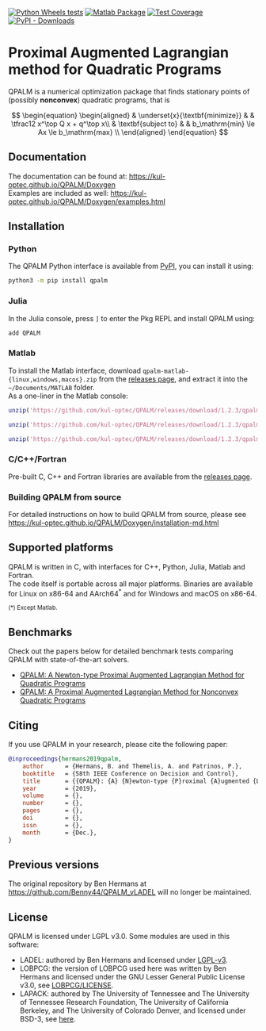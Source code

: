 [![Python Wheels tests](https://github.com/kul-optec/QPALM/actions/workflows/wheel-short-test.yml/badge.svg)](https://github.com/kul-optec/QPALM/actions/workflows/wheel-short-test.yml)
[![Matlab Package](https://github.com/kul-optec/QPALM/actions/workflows/matlab.yml/badge.svg)](https://github.com/kul-optec/QPALM/actions/workflows/matlab.yml)
[![Test Coverage](https://img.shields.io/endpoint?url=https://kul-optec.github.io/QPALM/Coverage/shield.io.coverage.json)](https://kul-optec.github.io/QPALM/Coverage/index.html)
[![PyPI - Downloads](https://img.shields.io/pypi/dm/qpalm?label=PyPI)](https://pypi.org/project/qpalm)

# Proximal Augmented Lagrangian method for Quadratic Programs

QPALM is a numerical optimization package that finds stationary points of (possibly **nonconvex**) quadratic programs, that is

$$
    \begin{equation}
        \begin{aligned}
            & \underset{x}{\textbf{minimize}}
            & & \tfrac12 x^\top Q x + q^\top x\\
            & \textbf{subject to}
            & & b_\mathrm{min} \le Ax \le b_\mathrm{max} \\
        \end{aligned}
    \end{equation}
$$

## Documentation

The documentation can be found at: <https://kul-optec.github.io/QPALM/Doxygen>  
Examples are included as well: <https://kul-optec.github.io/QPALM/Doxygen/examples.html>

## Installation

### Python

The QPALM Python interface is available from [PyPI](https://pypi.org/project/qpalm),
you can install it using:
```sh
python3 -m pip install qpalm
```

### Julia

In the Julia console, press `]` to enter the Pkg REPL and install QPALM using:
```sh
add QPALM
```

### Matlab

To install the Matlab interface, download
`qpalm-matlab-{linux,windows,macos}.zip` from the 
[releases page](https://github.com/kul-optec/QPALM/releases/latest), and 
extract it into the `~/Documents/MATLAB` folder.  
As a one-liner in the Matlab console:
```matlab
unzip('https://github.com/kul-optec/QPALM/releases/download/1.2.3/qpalm-matlab-linux.zip', userpath)
```
```matlab
unzip('https://github.com/kul-optec/QPALM/releases/download/1.2.3/qpalm-matlab-windows.zip', userpath)
```
```matlab
unzip('https://github.com/kul-optec/QPALM/releases/download/1.2.3/qpalm-matlab-macos.zip', userpath)
```

### C/C++/Fortran

Pre-built C, C++ and Fortran libraries are available from the [releases page](https://github.com/kul-optec/QPALM/releases).

### Building QPALM from source

For detailed instructions on how to build QPALM from source, please see 
<https://kul-optec.github.io/QPALM/Doxygen/installation-md.html>

## Supported platforms

QPALM is written in C, with interfaces for C++, Python, Julia, Matlab and Fortran.  
The code itself is portable across all major platforms. Binaries are available
for Linux on x86-64 and AArch64<sup>*</sup> and for Windows and macOS on x86-64.

<sup>(*) Except Matlab.</sup>

## Benchmarks

Check out the papers below for detailed benchmark tests comparing QPALM with state-of-the-art solvers.

 * [QPALM: A Newton-type Proximal Augmented Lagrangian Method for Quadratic Programs](https://arxiv.org/abs/1911.02934)
 * [QPALM: A Proximal Augmented Lagrangian Method for Nonconvex Quadratic Programs](https://arxiv.org/abs/2010.02653)

## Citing

If you use QPALM in your research, please cite the following paper:
```bibtex
@inproceedings{hermans2019qpalm,
	author      = {Hermans, B. and Themelis, A. and Patrinos, P.},
	booktitle   = {58th IEEE Conference on Decision and Control},
	title       = {{QPALM}: {A} {N}ewton-type {P}roximal {A}ugmented {L}agrangian {M}ethod for {Q}uadratic {P}rograms},
	year        = {2019},
	volume      = {},
	number      = {},
	pages       = {},
	doi         = {},
	issn        = {},
	month       = {Dec.},
}
```

## Previous versions

The original repository by Ben Hermans at <https://github.com/Benny44/QPALM_vLADEL>
will no longer be maintained.

## License

QPALM is licensed under LGPL v3.0. Some modules are used in this software: 
* LADEL: authored by Ben Hermans and licensed under [LGPL-v3](LICENSE).
* LOBPCG: the version of LOBPCG used here was written by Ben Hermans and licensed under the GNU Lesser General Public License v3.0, see [LOBPCG/LICENSE](https://github.com/Benny44/LOBPCG/blob/master/LICENSE).
* LAPACK: authored by The University of Tennessee and The University of Tennessee Research Foundation, The University of California Berkeley, and The University of Colorado Denver, and licensed under BSD-3, see [here](https://github.com/Reference-LAPACK/lapack/blob/master/LICENSE).
